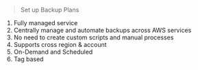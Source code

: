 > Set up Backup Plans

1. Fully managed service
2. Centrally manage and automate backups across AWS services
3. No need to create custom scripts and manual processes
4. Supports cross region & account
5. On-Demand and Scheduled
6. Tag based
